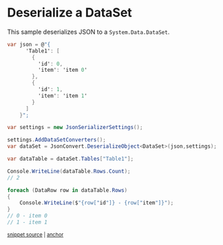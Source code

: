 # Deserialize a DataSet

This sample deserializes JSON to a `System.Data.DataSet`.

<!-- snippet: DeserializeDataSet -->
<a id='snippet-deserializedataset'></a>
```cs
var json = @"{
      'Table1': [
        {
          'id': 0,
          'item': 'item 0'
        },
        {
          'id': 1,
          'item': 'item 1'
        }
      ]
    }";

var settings = new JsonSerializerSettings();

settings.AddDataSetConverters();
var dataSet = JsonConvert.DeserializeObject<DataSet>(json,settings);

var dataTable = dataSet.Tables["Table1"];

Console.WriteLine(dataTable.Rows.Count);
// 2

foreach (DataRow row in dataTable.Rows)
{
    Console.WriteLine($"{row["id"]} - {row["item"]}");
}
// 0 - item 0
// 1 - item 1
```
<sup><a href='/src/Tests/Documentation/Samples/Serializer/DeserializeDataSet.cs#L38-L68' title='Snippet source file'>snippet source</a> | <a href='#snippet-deserializedataset' title='Start of snippet'>anchor</a></sup>
<!-- endSnippet -->
